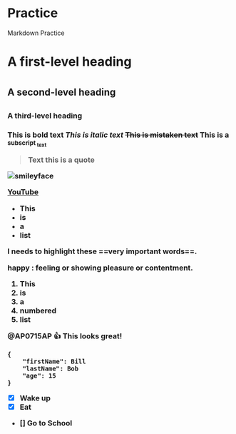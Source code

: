 # Practice
Markdown Practice
<h1> A first-level heading <h1>
<h2> A second-level heading <h2>
<h3> A third-level heading <h3>

**This is bold text**
_This is italic text_
~~This is mistaken text~~
This is a <sub>subscript<sub> text

> Text this is a quote


![smileyface](smileyface.png)

[YouTube](https://www.youtube.com)

- This
- is 
- a 
- list

I needs to highlight these ==very important words==.

happy
: feeling or showing pleasure or contentment.

1. This
1. is
1. a
1. numbered
1. list

@AP0715AP :+1: This looks great!

```
{
    "firstName": Bill
    "lastName": Bob
    "age": 15
}
```

[^1]: This be footnote

- [x] Wake up
- [x] Eat
- [] Go to School